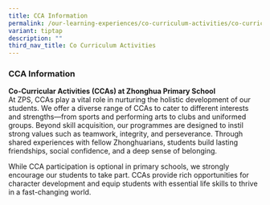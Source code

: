 ```yaml
---
title: CCA Information
permalink: /our-learning-experiences/co-curriculum-activities/co-curriculum-activities/
variant: tiptap
description: ""
third_nav_title: Co Curriculum Activities
---
```

<h3><strong>CCA Information</strong></h3>
<p><strong>Co-Curricular Activities (CCAs) at Zhonghua Primary School</strong>
<br>At ZPS, CCAs play a vital role in nurturing the holistic development of
our students. We offer a diverse range of CCAs to cater to different interests
and strengths—from sports and performing arts to clubs and uniformed groups.
Beyond skill acquisition, our programmes are designed to instil strong
values such as teamwork, integrity, and perseverance. Through shared experiences
with fellow Zhonghuarians, students build lasting friendships, social confidence,
and a deep sense of belonging.</p>
<p>While CCA participation is optional in primary schools, we strongly encourage
our students to take part. CCAs provide rich opportunities for character
development and equip students with essential life skills to thrive in
a fast-changing world.</p>
